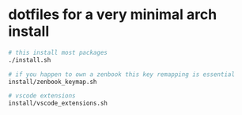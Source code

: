 # dotfiles for a very minimal arch install
```sh
# this install most packages
./install.sh

# if you happen to own a zenbook this key remapping is essential
install/zenbook_keymap.sh

# vscode extensions
install/vscode_extensions.sh
```